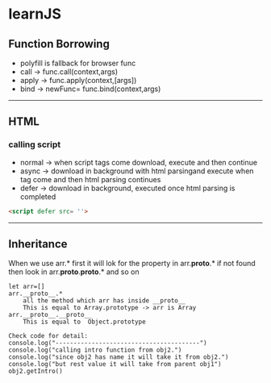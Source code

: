 # learnJS

## Function Borrowing
* polyfill is fallback for browser func
* call ->  func.call(context,args)
* apply ->  func.apply(context,[args])
* bind -> newFunc= func.bind(context,args)


****************************************
##  HTML
### calling script
* normal -> when script tags come download, execute and then continue  
* async  -> download in background with html parsingand execute when tag come and then html parsing continues  
* defer  -> download in background, executed once html parsing is completed
```html
<script defer src= ''>
```  

*******************************************
## Inheritance

When we use arr.* first it will lok for the property in arr.__proto__.* if  not found then look in arr.__proto__.__proto__.* and so on
```
let arr=[]
arr.__proto__.*
    all the method which arr has inside __proto__
    This is equal to Array.prototype -> arr is Array
arr.__proto__.__proto__
    This is equal to  Object.prototype

Check code for detail:
console.log("----------------------------------------")
console.log("calling intro function from obj2.")
console.log("since obj2 has name it will take it from obj2.")
console.log("but rest value it will take from parent obj1")
obj2.getIntro()

```

